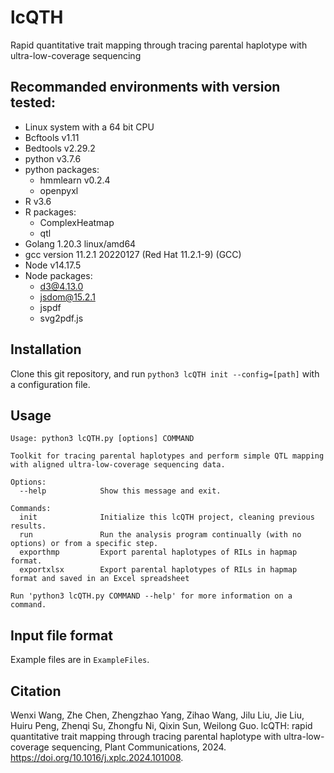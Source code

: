 # lcQTH

Rapid quantitative trait mapping through tracing parental haplotype with ultra-low-coverage sequencing

## Recommanded environments with version tested:

+ Linux system with a 64 bit CPU
+ Bcftools v1.11
+ Bedtools v2.29.2
+ python v3.7.6
+ python packages:
  + hmmlearn v0.2.4
  + openpyxl
+ R v3.6
+ R packages:
  + ComplexHeatmap
  + qtl
+ Golang 1.20.3 linux/amd64
+ gcc version 11.2.1 20220127 (Red Hat 11.2.1-9) (GCC)
+ Node v14.17.5
+ Node packages:
  + d3@4.13.0
  + jsdom@15.2.1
  + jspdf
  + svg2pdf.js

## Installation

Clone this git repository, and run `python3 lcQTH init --config=[path]` with a configuration file.

## Usage

```text
Usage: python3 lcQTH.py [options] COMMAND

Toolkit for tracing parental haplotypes and perform simple QTL mapping with aligned ultra-low-coverage sequencing data.

Options:
  --help            Show this message and exit.

Commands:
  init              Initialize this lcQTH project, cleaning previous results.
  run               Run the analysis program continually (with no options) or from a specific step.
  exporthmp         Export parental haplotypes of RILs in hapmap format.
  exportxlsx        Export parental haplotypes of RILs in hapmap format and saved in an Excel spreadsheet

Run 'python3 lcQTH.py COMMAND --help' for more information on a command.
```

## Input file format

Example files are in `ExampleFiles`.

## Citation

Wenxi Wang, Zhe Chen, Zhengzhao Yang, Zihao Wang, Jilu Liu, Jie Liu, Huiru Peng, Zhenqi Su, Zhongfu Ni, Qixin Sun, Weilong Guo. lcQTH: rapid quantitative trait mapping through tracing parental haplotype with ultra-low-coverage sequencing, Plant Communications, 2024. https://doi.org/10.1016/j.xplc.2024.101008.
